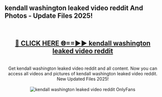 <h2>kendall washington leaked video reddit And Photos - Update Files 2025!</h2>
<br>
<div align="center">
<h2><a href="https://linkcuts.com/hfmhzwbr" rel="nofollow">🔴 CLICK HERE 🌐==►► kendall washington leaked video reddit</a></h2>
<br>
Get kendall washington leaked video reddit and all content. Now you can access all videos and pictures of kendall washington leaked video reddit. New Updated Files 2025!
<br>
<br>
<a href="https://linkcuts.com/hfmhzwbr" rel="nofollow" data-target="animated-image.originalLink"><img src="https://i.ibb.co.com/WyWwxjT/player-gif2.gif" alt="kendall washington leaked video reddit OnlyFans" style="max-width: 100%; display: inline-block;" data-target="animated-image.originalImage"></a>
</div>
<br>